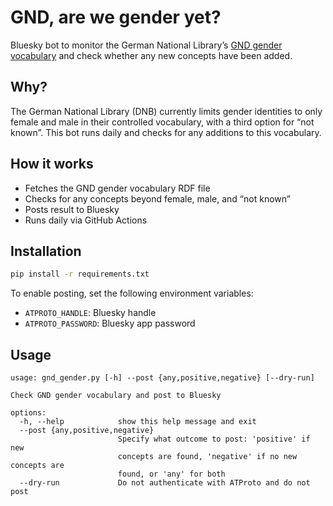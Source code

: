 # GND, are we gender yet?

Bluesky bot to monitor the German National Library’s [GND gender vocabulary](https://d-nb.info/standards/vocab/gnd/gender.html) and check whether any new concepts have been added.

## Why?

The German National Library (DNB) currently limits gender identities to only female and male in their controlled vocabulary, with a third option for “not known”.
This bot runs daily and checks for any additions to this vocabulary.

## How it works

- Fetches the GND gender vocabulary RDF file
- Checks for any concepts beyond female, male, and “not known”
- Posts result to Bluesky
- Runs daily via GitHub Actions

## Installation

```bash
pip install -r requirements.txt
```

To enable posting, set the following environment variables:

- `ATPROTO_HANDLE`: Bluesky handle
- `ATPROTO_PASSWORD`: Bluesky app password

## Usage

```
usage: gnd_gender.py [-h] --post {any,positive,negative} [--dry-run]

Check GND gender vocabulary and post to Bluesky

options:
  -h, --help            show this help message and exit
  --post {any,positive,negative}
                        Specify what outcome to post: 'positive' if new
                        concepts are found, 'negative' if no new concepts are
                        found, or 'any' for both
  --dry-run             Do not authenticate with ATProto and do not post
```
